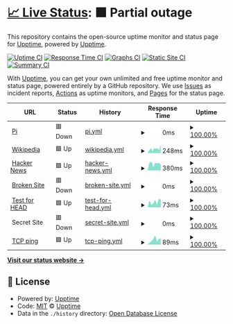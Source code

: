 # [📈 Live Status](https://upptime.github.io/upptime): <!--live status--> **🟧 Partial outage**

This repository contains the open-source uptime monitor and status page for [Upptime](https://upptime.js.org), powered by [Upptime](https://github.com/upptime/upptime).

[![Uptime CI](https://github.com/ioogithub/uptime/workflows/Uptime%20CI/badge.svg)](https://github.com/upptime/upptime/actions?query=workflow%3A%22Uptime+CI%22)
[![Response Time CI](https://github.com/ioogithub/uptime/workflows/Response%20Time%20CI/badge.svg)](https://github.com/upptime/upptime/actions?query=workflow%3A%22Response+Time+CI%22)
[![Graphs CI](https://github.com/ioogithub/uptime/workflows/Graphs%20CI/badge.svg)](https://github.com/upptime/upptime/actions?query=workflow%3A%22Graphs+CI%22)
[![Static Site CI](https://github.com/ioogithub/uptime/workflows/Static%20Site%20CI/badge.svg)](https://github.com/upptime/upptime/actions?query=workflow%3A%22Static+Site+CI%22)
[![Summary CI](https://github.com/ioogithub/uptime/workflows/Summary%20CI/badge.svg)](https://github.com/upptime/upptime/actions?query=workflow%3A%22Summary+CI%22)

With [Upptime](https://upptime.js.org), you can get your own unlimited and free uptime monitor and status page, powered entirely by a GitHub repository. We use [Issues](https://github.com/upptime/upptime/issues) as incident reports, [Actions](https://github.com/upptime/upptime/actions) as uptime monitors, and [Pages](https://upptime.github.io/upptime) for the status page.

<!--start: status pages-->
<!-- This summary is generated by Upptime (https://github.com/upptime/upptime) -->
<!-- Do not edit this manually, your changes will be overwritten -->
<!-- prettier-ignore -->
| URL | Status | History | Response Time | Uptime |
| --- | ------ | ------- | ------------- | ------ |
| <img alt="" src="https://favicons.githubusercontent.com/selfhome.nsupdate.info" height="13"> [Pi](https://selfhome.nsupdate.info) | 🟥 Down | [pi.yml](https://github.com/ioogithub/uptime/commits/HEAD/history/pi.yml) | <details><summary><img alt="Response time graph" src="./graphs/pi/response-time-week.png" height="20"> 0ms</summary><br><a href="https://ioogithub.github.io/uptime/history/pi"><img alt="Response time 752" src="https://img.shields.io/endpoint?url=https%3A%2F%2Fraw.githubusercontent.com%2Fioogithub%2Fuptime%2FHEAD%2Fapi%2Fpi%2Fresponse-time.json"></a><br><a href="https://ioogithub.github.io/uptime/history/pi"><img alt="24-hour response time 0" src="https://img.shields.io/endpoint?url=https%3A%2F%2Fraw.githubusercontent.com%2Fioogithub%2Fuptime%2FHEAD%2Fapi%2Fpi%2Fresponse-time-day.json"></a><br><a href="https://ioogithub.github.io/uptime/history/pi"><img alt="7-day response time 0" src="https://img.shields.io/endpoint?url=https%3A%2F%2Fraw.githubusercontent.com%2Fioogithub%2Fuptime%2FHEAD%2Fapi%2Fpi%2Fresponse-time-week.json"></a><br><a href="https://ioogithub.github.io/uptime/history/pi"><img alt="30-day response time 730" src="https://img.shields.io/endpoint?url=https%3A%2F%2Fraw.githubusercontent.com%2Fioogithub%2Fuptime%2FHEAD%2Fapi%2Fpi%2Fresponse-time-month.json"></a><br><a href="https://ioogithub.github.io/uptime/history/pi"><img alt="1-year response time 752" src="https://img.shields.io/endpoint?url=https%3A%2F%2Fraw.githubusercontent.com%2Fioogithub%2Fuptime%2FHEAD%2Fapi%2Fpi%2Fresponse-time-year.json"></a></details> | <details><summary><a href="https://ioogithub.github.io/uptime/history/pi">100.00%</a></summary><a href="https://ioogithub.github.io/uptime/history/pi"><img alt="All-time uptime 100.00%" src="https://img.shields.io/endpoint?url=https%3A%2F%2Fraw.githubusercontent.com%2Fioogithub%2Fuptime%2FHEAD%2Fapi%2Fpi%2Fuptime.json"></a><br><a href="https://ioogithub.github.io/uptime/history/pi"><img alt="24-hour uptime 100.00%" src="https://img.shields.io/endpoint?url=https%3A%2F%2Fraw.githubusercontent.com%2Fioogithub%2Fuptime%2FHEAD%2Fapi%2Fpi%2Fuptime-day.json"></a><br><a href="https://ioogithub.github.io/uptime/history/pi"><img alt="7-day uptime 100.00%" src="https://img.shields.io/endpoint?url=https%3A%2F%2Fraw.githubusercontent.com%2Fioogithub%2Fuptime%2FHEAD%2Fapi%2Fpi%2Fuptime-week.json"></a><br><a href="https://ioogithub.github.io/uptime/history/pi"><img alt="30-day uptime 100.00%" src="https://img.shields.io/endpoint?url=https%3A%2F%2Fraw.githubusercontent.com%2Fioogithub%2Fuptime%2FHEAD%2Fapi%2Fpi%2Fuptime-month.json"></a><br><a href="https://ioogithub.github.io/uptime/history/pi"><img alt="1-year uptime 100.00%" src="https://img.shields.io/endpoint?url=https%3A%2F%2Fraw.githubusercontent.com%2Fioogithub%2Fuptime%2FHEAD%2Fapi%2Fpi%2Fuptime-year.json"></a></details>
| <img alt="" src="https://favicons.githubusercontent.com/en.wikipedia.org" height="13"> [Wikipedia](https://en.wikipedia.org) | 🟩 Up | [wikipedia.yml](https://github.com/ioogithub/uptime/commits/HEAD/history/wikipedia.yml) | <details><summary><img alt="Response time graph" src="./graphs/wikipedia/response-time-week.png" height="20"> 248ms</summary><br><a href="https://ioogithub.github.io/uptime/history/wikipedia"><img alt="Response time 187" src="https://img.shields.io/endpoint?url=https%3A%2F%2Fraw.githubusercontent.com%2Fioogithub%2Fuptime%2FHEAD%2Fapi%2Fwikipedia%2Fresponse-time.json"></a><br><a href="https://ioogithub.github.io/uptime/history/wikipedia"><img alt="24-hour response time 327" src="https://img.shields.io/endpoint?url=https%3A%2F%2Fraw.githubusercontent.com%2Fioogithub%2Fuptime%2FHEAD%2Fapi%2Fwikipedia%2Fresponse-time-day.json"></a><br><a href="https://ioogithub.github.io/uptime/history/wikipedia"><img alt="7-day response time 248" src="https://img.shields.io/endpoint?url=https%3A%2F%2Fraw.githubusercontent.com%2Fioogithub%2Fuptime%2FHEAD%2Fapi%2Fwikipedia%2Fresponse-time-week.json"></a><br><a href="https://ioogithub.github.io/uptime/history/wikipedia"><img alt="30-day response time 261" src="https://img.shields.io/endpoint?url=https%3A%2F%2Fraw.githubusercontent.com%2Fioogithub%2Fuptime%2FHEAD%2Fapi%2Fwikipedia%2Fresponse-time-month.json"></a><br><a href="https://ioogithub.github.io/uptime/history/wikipedia"><img alt="1-year response time 187" src="https://img.shields.io/endpoint?url=https%3A%2F%2Fraw.githubusercontent.com%2Fioogithub%2Fuptime%2FHEAD%2Fapi%2Fwikipedia%2Fresponse-time-year.json"></a></details> | <details><summary><a href="https://ioogithub.github.io/uptime/history/wikipedia">100.00%</a></summary><a href="https://ioogithub.github.io/uptime/history/wikipedia"><img alt="All-time uptime 100.00%" src="https://img.shields.io/endpoint?url=https%3A%2F%2Fraw.githubusercontent.com%2Fioogithub%2Fuptime%2FHEAD%2Fapi%2Fwikipedia%2Fuptime.json"></a><br><a href="https://ioogithub.github.io/uptime/history/wikipedia"><img alt="24-hour uptime 100.00%" src="https://img.shields.io/endpoint?url=https%3A%2F%2Fraw.githubusercontent.com%2Fioogithub%2Fuptime%2FHEAD%2Fapi%2Fwikipedia%2Fuptime-day.json"></a><br><a href="https://ioogithub.github.io/uptime/history/wikipedia"><img alt="7-day uptime 100.00%" src="https://img.shields.io/endpoint?url=https%3A%2F%2Fraw.githubusercontent.com%2Fioogithub%2Fuptime%2FHEAD%2Fapi%2Fwikipedia%2Fuptime-week.json"></a><br><a href="https://ioogithub.github.io/uptime/history/wikipedia"><img alt="30-day uptime 100.00%" src="https://img.shields.io/endpoint?url=https%3A%2F%2Fraw.githubusercontent.com%2Fioogithub%2Fuptime%2FHEAD%2Fapi%2Fwikipedia%2Fuptime-month.json"></a><br><a href="https://ioogithub.github.io/uptime/history/wikipedia"><img alt="1-year uptime 100.00%" src="https://img.shields.io/endpoint?url=https%3A%2F%2Fraw.githubusercontent.com%2Fioogithub%2Fuptime%2FHEAD%2Fapi%2Fwikipedia%2Fuptime-year.json"></a></details>
| <img alt="" src="https://favicons.githubusercontent.com/news.ycombinator.com" height="13"> [Hacker News](https://news.ycombinator.com) | 🟩 Up | [hacker-news.yml](https://github.com/ioogithub/uptime/commits/HEAD/history/hacker-news.yml) | <details><summary><img alt="Response time graph" src="./graphs/hacker-news/response-time-week.png" height="20"> 380ms</summary><br><a href="https://ioogithub.github.io/uptime/history/hacker-news"><img alt="Response time 405" src="https://img.shields.io/endpoint?url=https%3A%2F%2Fraw.githubusercontent.com%2Fioogithub%2Fuptime%2FHEAD%2Fapi%2Fhacker-news%2Fresponse-time.json"></a><br><a href="https://ioogithub.github.io/uptime/history/hacker-news"><img alt="24-hour response time 335" src="https://img.shields.io/endpoint?url=https%3A%2F%2Fraw.githubusercontent.com%2Fioogithub%2Fuptime%2FHEAD%2Fapi%2Fhacker-news%2Fresponse-time-day.json"></a><br><a href="https://ioogithub.github.io/uptime/history/hacker-news"><img alt="7-day response time 380" src="https://img.shields.io/endpoint?url=https%3A%2F%2Fraw.githubusercontent.com%2Fioogithub%2Fuptime%2FHEAD%2Fapi%2Fhacker-news%2Fresponse-time-week.json"></a><br><a href="https://ioogithub.github.io/uptime/history/hacker-news"><img alt="30-day response time 401" src="https://img.shields.io/endpoint?url=https%3A%2F%2Fraw.githubusercontent.com%2Fioogithub%2Fuptime%2FHEAD%2Fapi%2Fhacker-news%2Fresponse-time-month.json"></a><br><a href="https://ioogithub.github.io/uptime/history/hacker-news"><img alt="1-year response time 405" src="https://img.shields.io/endpoint?url=https%3A%2F%2Fraw.githubusercontent.com%2Fioogithub%2Fuptime%2FHEAD%2Fapi%2Fhacker-news%2Fresponse-time-year.json"></a></details> | <details><summary><a href="https://ioogithub.github.io/uptime/history/hacker-news">100.00%</a></summary><a href="https://ioogithub.github.io/uptime/history/hacker-news"><img alt="All-time uptime 100.00%" src="https://img.shields.io/endpoint?url=https%3A%2F%2Fraw.githubusercontent.com%2Fioogithub%2Fuptime%2FHEAD%2Fapi%2Fhacker-news%2Fuptime.json"></a><br><a href="https://ioogithub.github.io/uptime/history/hacker-news"><img alt="24-hour uptime 100.00%" src="https://img.shields.io/endpoint?url=https%3A%2F%2Fraw.githubusercontent.com%2Fioogithub%2Fuptime%2FHEAD%2Fapi%2Fhacker-news%2Fuptime-day.json"></a><br><a href="https://ioogithub.github.io/uptime/history/hacker-news"><img alt="7-day uptime 100.00%" src="https://img.shields.io/endpoint?url=https%3A%2F%2Fraw.githubusercontent.com%2Fioogithub%2Fuptime%2FHEAD%2Fapi%2Fhacker-news%2Fuptime-week.json"></a><br><a href="https://ioogithub.github.io/uptime/history/hacker-news"><img alt="30-day uptime 100.00%" src="https://img.shields.io/endpoint?url=https%3A%2F%2Fraw.githubusercontent.com%2Fioogithub%2Fuptime%2FHEAD%2Fapi%2Fhacker-news%2Fuptime-month.json"></a><br><a href="https://ioogithub.github.io/uptime/history/hacker-news"><img alt="1-year uptime 100.00%" src="https://img.shields.io/endpoint?url=https%3A%2F%2Fraw.githubusercontent.com%2Fioogithub%2Fuptime%2FHEAD%2Fapi%2Fhacker-news%2Fuptime-year.json"></a></details>
| <img alt="" src="https://favicons.githubusercontent.com/thissitedoesnotexist.com" height="13"> [Broken Site](https://thissitedoesnotexist.com) | 🟥 Down | [broken-site.yml](https://github.com/ioogithub/uptime/commits/HEAD/history/broken-site.yml) | <details><summary><img alt="Response time graph" src="./graphs/broken-site/response-time-week.png" height="20"> 0ms</summary><br><a href="https://ioogithub.github.io/uptime/history/broken-site"><img alt="Response time 0" src="https://img.shields.io/endpoint?url=https%3A%2F%2Fraw.githubusercontent.com%2Fioogithub%2Fuptime%2FHEAD%2Fapi%2Fbroken-site%2Fresponse-time.json"></a><br><a href="https://ioogithub.github.io/uptime/history/broken-site"><img alt="24-hour response time 0" src="https://img.shields.io/endpoint?url=https%3A%2F%2Fraw.githubusercontent.com%2Fioogithub%2Fuptime%2FHEAD%2Fapi%2Fbroken-site%2Fresponse-time-day.json"></a><br><a href="https://ioogithub.github.io/uptime/history/broken-site"><img alt="7-day response time 0" src="https://img.shields.io/endpoint?url=https%3A%2F%2Fraw.githubusercontent.com%2Fioogithub%2Fuptime%2FHEAD%2Fapi%2Fbroken-site%2Fresponse-time-week.json"></a><br><a href="https://ioogithub.github.io/uptime/history/broken-site"><img alt="30-day response time 0" src="https://img.shields.io/endpoint?url=https%3A%2F%2Fraw.githubusercontent.com%2Fioogithub%2Fuptime%2FHEAD%2Fapi%2Fbroken-site%2Fresponse-time-month.json"></a><br><a href="https://ioogithub.github.io/uptime/history/broken-site"><img alt="1-year response time 0" src="https://img.shields.io/endpoint?url=https%3A%2F%2Fraw.githubusercontent.com%2Fioogithub%2Fuptime%2FHEAD%2Fapi%2Fbroken-site%2Fresponse-time-year.json"></a></details> | <details><summary><a href="https://ioogithub.github.io/uptime/history/broken-site">100.00%</a></summary><a href="https://ioogithub.github.io/uptime/history/broken-site"><img alt="All-time uptime 100.00%" src="https://img.shields.io/endpoint?url=https%3A%2F%2Fraw.githubusercontent.com%2Fioogithub%2Fuptime%2FHEAD%2Fapi%2Fbroken-site%2Fuptime.json"></a><br><a href="https://ioogithub.github.io/uptime/history/broken-site"><img alt="24-hour uptime 100.00%" src="https://img.shields.io/endpoint?url=https%3A%2F%2Fraw.githubusercontent.com%2Fioogithub%2Fuptime%2FHEAD%2Fapi%2Fbroken-site%2Fuptime-day.json"></a><br><a href="https://ioogithub.github.io/uptime/history/broken-site"><img alt="7-day uptime 100.00%" src="https://img.shields.io/endpoint?url=https%3A%2F%2Fraw.githubusercontent.com%2Fioogithub%2Fuptime%2FHEAD%2Fapi%2Fbroken-site%2Fuptime-week.json"></a><br><a href="https://ioogithub.github.io/uptime/history/broken-site"><img alt="30-day uptime 100.00%" src="https://img.shields.io/endpoint?url=https%3A%2F%2Fraw.githubusercontent.com%2Fioogithub%2Fuptime%2FHEAD%2Fapi%2Fbroken-site%2Fuptime-month.json"></a><br><a href="https://ioogithub.github.io/uptime/history/broken-site"><img alt="1-year uptime 100.00%" src="https://img.shields.io/endpoint?url=https%3A%2F%2Fraw.githubusercontent.com%2Fioogithub%2Fuptime%2FHEAD%2Fapi%2Fbroken-site%2Fuptime-year.json"></a></details>
| <img alt="" src="https://favicons.githubusercontent.com/www.google.com" height="13"> [Test for HEAD](https://www.google.com) | 🟩 Up | [test-for-head.yml](https://github.com/ioogithub/uptime/commits/HEAD/history/test-for-head.yml) | <details><summary><img alt="Response time graph" src="./graphs/test-for-head/response-time-week.png" height="20"> 73ms</summary><br><a href="https://ioogithub.github.io/uptime/history/test-for-head"><img alt="Response time 49" src="https://img.shields.io/endpoint?url=https%3A%2F%2Fraw.githubusercontent.com%2Fioogithub%2Fuptime%2FHEAD%2Fapi%2Ftest-for-head%2Fresponse-time.json"></a><br><a href="https://ioogithub.github.io/uptime/history/test-for-head"><img alt="24-hour response time 104" src="https://img.shields.io/endpoint?url=https%3A%2F%2Fraw.githubusercontent.com%2Fioogithub%2Fuptime%2FHEAD%2Fapi%2Ftest-for-head%2Fresponse-time-day.json"></a><br><a href="https://ioogithub.github.io/uptime/history/test-for-head"><img alt="7-day response time 73" src="https://img.shields.io/endpoint?url=https%3A%2F%2Fraw.githubusercontent.com%2Fioogithub%2Fuptime%2FHEAD%2Fapi%2Ftest-for-head%2Fresponse-time-week.json"></a><br><a href="https://ioogithub.github.io/uptime/history/test-for-head"><img alt="30-day response time 62" src="https://img.shields.io/endpoint?url=https%3A%2F%2Fraw.githubusercontent.com%2Fioogithub%2Fuptime%2FHEAD%2Fapi%2Ftest-for-head%2Fresponse-time-month.json"></a><br><a href="https://ioogithub.github.io/uptime/history/test-for-head"><img alt="1-year response time 49" src="https://img.shields.io/endpoint?url=https%3A%2F%2Fraw.githubusercontent.com%2Fioogithub%2Fuptime%2FHEAD%2Fapi%2Ftest-for-head%2Fresponse-time-year.json"></a></details> | <details><summary><a href="https://ioogithub.github.io/uptime/history/test-for-head">100.00%</a></summary><a href="https://ioogithub.github.io/uptime/history/test-for-head"><img alt="All-time uptime 100.00%" src="https://img.shields.io/endpoint?url=https%3A%2F%2Fraw.githubusercontent.com%2Fioogithub%2Fuptime%2FHEAD%2Fapi%2Ftest-for-head%2Fuptime.json"></a><br><a href="https://ioogithub.github.io/uptime/history/test-for-head"><img alt="24-hour uptime 100.00%" src="https://img.shields.io/endpoint?url=https%3A%2F%2Fraw.githubusercontent.com%2Fioogithub%2Fuptime%2FHEAD%2Fapi%2Ftest-for-head%2Fuptime-day.json"></a><br><a href="https://ioogithub.github.io/uptime/history/test-for-head"><img alt="7-day uptime 100.00%" src="https://img.shields.io/endpoint?url=https%3A%2F%2Fraw.githubusercontent.com%2Fioogithub%2Fuptime%2FHEAD%2Fapi%2Ftest-for-head%2Fuptime-week.json"></a><br><a href="https://ioogithub.github.io/uptime/history/test-for-head"><img alt="30-day uptime 100.00%" src="https://img.shields.io/endpoint?url=https%3A%2F%2Fraw.githubusercontent.com%2Fioogithub%2Fuptime%2FHEAD%2Fapi%2Ftest-for-head%2Fuptime-month.json"></a><br><a href="https://ioogithub.github.io/uptime/history/test-for-head"><img alt="1-year uptime 100.00%" src="https://img.shields.io/endpoint?url=https%3A%2F%2Fraw.githubusercontent.com%2Fioogithub%2Fuptime%2FHEAD%2Fapi%2Ftest-for-head%2Fuptime-year.json"></a></details>
| <img alt="" src="https://favicons.githubusercontent.com/null" height="13"> Secret Site | 🟥 Down | [secret-site.yml](https://github.com/ioogithub/uptime/commits/HEAD/history/secret-site.yml) | <details><summary><img alt="Response time graph" src="./graphs/secret-site/response-time-week.png" height="20"> 0ms</summary><br><a href="https://ioogithub.github.io/uptime/history/secret-site"><img alt="Response time 0" src="https://img.shields.io/endpoint?url=https%3A%2F%2Fraw.githubusercontent.com%2Fioogithub%2Fuptime%2FHEAD%2Fapi%2Fsecret-site%2Fresponse-time.json"></a><br><a href="https://ioogithub.github.io/uptime/history/secret-site"><img alt="24-hour response time 0" src="https://img.shields.io/endpoint?url=https%3A%2F%2Fraw.githubusercontent.com%2Fioogithub%2Fuptime%2FHEAD%2Fapi%2Fsecret-site%2Fresponse-time-day.json"></a><br><a href="https://ioogithub.github.io/uptime/history/secret-site"><img alt="7-day response time 0" src="https://img.shields.io/endpoint?url=https%3A%2F%2Fraw.githubusercontent.com%2Fioogithub%2Fuptime%2FHEAD%2Fapi%2Fsecret-site%2Fresponse-time-week.json"></a><br><a href="https://ioogithub.github.io/uptime/history/secret-site"><img alt="30-day response time 0" src="https://img.shields.io/endpoint?url=https%3A%2F%2Fraw.githubusercontent.com%2Fioogithub%2Fuptime%2FHEAD%2Fapi%2Fsecret-site%2Fresponse-time-month.json"></a><br><a href="https://ioogithub.github.io/uptime/history/secret-site"><img alt="1-year response time 0" src="https://img.shields.io/endpoint?url=https%3A%2F%2Fraw.githubusercontent.com%2Fioogithub%2Fuptime%2FHEAD%2Fapi%2Fsecret-site%2Fresponse-time-year.json"></a></details> | <details><summary><a href="https://ioogithub.github.io/uptime/history/secret-site">100.00%</a></summary><a href="https://ioogithub.github.io/uptime/history/secret-site"><img alt="All-time uptime 100.00%" src="https://img.shields.io/endpoint?url=https%3A%2F%2Fraw.githubusercontent.com%2Fioogithub%2Fuptime%2FHEAD%2Fapi%2Fsecret-site%2Fuptime.json"></a><br><a href="https://ioogithub.github.io/uptime/history/secret-site"><img alt="24-hour uptime 100.00%" src="https://img.shields.io/endpoint?url=https%3A%2F%2Fraw.githubusercontent.com%2Fioogithub%2Fuptime%2FHEAD%2Fapi%2Fsecret-site%2Fuptime-day.json"></a><br><a href="https://ioogithub.github.io/uptime/history/secret-site"><img alt="7-day uptime 100.00%" src="https://img.shields.io/endpoint?url=https%3A%2F%2Fraw.githubusercontent.com%2Fioogithub%2Fuptime%2FHEAD%2Fapi%2Fsecret-site%2Fuptime-week.json"></a><br><a href="https://ioogithub.github.io/uptime/history/secret-site"><img alt="30-day uptime 100.00%" src="https://img.shields.io/endpoint?url=https%3A%2F%2Fraw.githubusercontent.com%2Fioogithub%2Fuptime%2FHEAD%2Fapi%2Fsecret-site%2Fuptime-month.json"></a><br><a href="https://ioogithub.github.io/uptime/history/secret-site"><img alt="1-year uptime 100.00%" src="https://img.shields.io/endpoint?url=https%3A%2F%2Fraw.githubusercontent.com%2Fioogithub%2Fuptime%2FHEAD%2Fapi%2Fsecret-site%2Fuptime-year.json"></a></details>
| <img alt="" src="https://favicons.githubusercontent.com/null" height="13"> [TCP ping](1.1.1.1) | 🟩 Up | [tcp-ping.yml](https://github.com/ioogithub/uptime/commits/HEAD/history/tcp-ping.yml) | <details><summary><img alt="Response time graph" src="./graphs/tcp-ping/response-time-week.png" height="20"> 89ms</summary><br><a href="https://ioogithub.github.io/uptime/history/tcp-ping"><img alt="Response time 75" src="https://img.shields.io/endpoint?url=https%3A%2F%2Fraw.githubusercontent.com%2Fioogithub%2Fuptime%2FHEAD%2Fapi%2Ftcp-ping%2Fresponse-time.json"></a><br><a href="https://ioogithub.github.io/uptime/history/tcp-ping"><img alt="24-hour response time 110" src="https://img.shields.io/endpoint?url=https%3A%2F%2Fraw.githubusercontent.com%2Fioogithub%2Fuptime%2FHEAD%2Fapi%2Ftcp-ping%2Fresponse-time-day.json"></a><br><a href="https://ioogithub.github.io/uptime/history/tcp-ping"><img alt="7-day response time 89" src="https://img.shields.io/endpoint?url=https%3A%2F%2Fraw.githubusercontent.com%2Fioogithub%2Fuptime%2FHEAD%2Fapi%2Ftcp-ping%2Fresponse-time-week.json"></a><br><a href="https://ioogithub.github.io/uptime/history/tcp-ping"><img alt="30-day response time 97" src="https://img.shields.io/endpoint?url=https%3A%2F%2Fraw.githubusercontent.com%2Fioogithub%2Fuptime%2FHEAD%2Fapi%2Ftcp-ping%2Fresponse-time-month.json"></a><br><a href="https://ioogithub.github.io/uptime/history/tcp-ping"><img alt="1-year response time 75" src="https://img.shields.io/endpoint?url=https%3A%2F%2Fraw.githubusercontent.com%2Fioogithub%2Fuptime%2FHEAD%2Fapi%2Ftcp-ping%2Fresponse-time-year.json"></a></details> | <details><summary><a href="https://ioogithub.github.io/uptime/history/tcp-ping">100.00%</a></summary><a href="https://ioogithub.github.io/uptime/history/tcp-ping"><img alt="All-time uptime 100.00%" src="https://img.shields.io/endpoint?url=https%3A%2F%2Fraw.githubusercontent.com%2Fioogithub%2Fuptime%2FHEAD%2Fapi%2Ftcp-ping%2Fuptime.json"></a><br><a href="https://ioogithub.github.io/uptime/history/tcp-ping"><img alt="24-hour uptime 100.00%" src="https://img.shields.io/endpoint?url=https%3A%2F%2Fraw.githubusercontent.com%2Fioogithub%2Fuptime%2FHEAD%2Fapi%2Ftcp-ping%2Fuptime-day.json"></a><br><a href="https://ioogithub.github.io/uptime/history/tcp-ping"><img alt="7-day uptime 100.00%" src="https://img.shields.io/endpoint?url=https%3A%2F%2Fraw.githubusercontent.com%2Fioogithub%2Fuptime%2FHEAD%2Fapi%2Ftcp-ping%2Fuptime-week.json"></a><br><a href="https://ioogithub.github.io/uptime/history/tcp-ping"><img alt="30-day uptime 100.00%" src="https://img.shields.io/endpoint?url=https%3A%2F%2Fraw.githubusercontent.com%2Fioogithub%2Fuptime%2FHEAD%2Fapi%2Ftcp-ping%2Fuptime-month.json"></a><br><a href="https://ioogithub.github.io/uptime/history/tcp-ping"><img alt="1-year uptime 100.00%" src="https://img.shields.io/endpoint?url=https%3A%2F%2Fraw.githubusercontent.com%2Fioogithub%2Fuptime%2FHEAD%2Fapi%2Ftcp-ping%2Fuptime-year.json"></a></details>

<!--end: status pages-->

[**Visit our status website →**](https://upptime.github.io/upptime)

## 📄 License

- Powered by: [Upptime](https://github.com/upptime/upptime)
- Code: [MIT](./LICENSE) © [Upptime](https://upptime.js.org)
- Data in the `./history` directory: [Open Database License](https://opendatacommons.org/licenses/odbl/1-0/)

